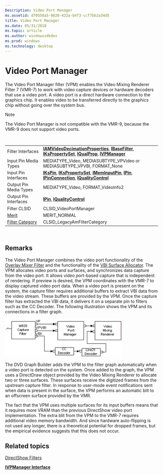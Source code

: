 ```yaml
---
Description: Video Port Manager
ms.assetid: d70558a5-9820-432a-b4f3-ccf7bb2a34d5
title: Video Port Manager
ms.date: 05/31/2018
ms.topic: article
ms.author: windowssdkdev
ms.prod: windows
ms.technology: desktop
---
```


# Video Port Manager

The Video Port Manager filter (VPM) enables the Video Mixing Renderer Filter 7 (VMR-7) to work with video capture devices or hardware decoders that use a video port. A video port is a direct hardware connection to the graphics chip. It enables video to be transferred directly to the graphics chip without going over the system bus.

> [!Note]  
> The Video Port Manager is not compatible with the VMR-9, because the VMR-9 does not support video ports.

 



|                                          |                                                                                                                                                                                                                      |
|------------------------------------------|----------------------------------------------------------------------------------------------------------------------------------------------------------------------------------------------------------------------|
| Filter Interfaces                        | [**IAMVideoDecimationProperties**](/windows/win32/Strmif/nn-strmif-iamvideodecimationproperties?branch=master), [**IBaseFilter**](/windows/win32/Strmif/nn-strmif-ibasefilter?branch=master), [**IKsPropertySet**](ikspropertyset.md), [**IQualProp**](/windows/win32/Amvideo/nn-amvideo-iqualprop?branch=master), [**IVPManager**](/windows/win32/Strmif/nn-strmif-ivpmanager?branch=master) |
| Input Pin Media Types                    | MEDIATYPE\_Video, MEDIASUBTYPE\_VPVideo or MEDIASUBTYPE\_VPVBI, FORMAT\_None                                                                                                                                         |
| Input Pin Interfaces                     | [**IKsPin**](ikspin.md), [**IKsPropertySet**](ikspropertyset.md), [**IMemInputPin**](/windows/win32/Strmif/nn-strmif-imeminputpin?branch=master), [**IPin**](/windows/win32/Strmif/nn-strmif-ipin?branch=master), [**IPinConnection**](/windows/win32/Strmif/nn-strmif-ipinconnection?branch=master), [**IQualityControl**](/windows/win32/Strmif/nn-strmif-iqualitycontrol?branch=master) |
| Output Pin Media Types                   | MEDIATYPE\_Video, FORMAT\_VideoInfo2                                                                                                                                                                                 |
| Output Pin Interfaces                    | [**IPin**](/windows/win32/Strmif/nn-strmif-ipin?branch=master), [**IQualityControl**](/windows/win32/Strmif/nn-strmif-iqualitycontrol?branch=master)                                                                                                                                                     |
| Filter CLSID                             | CLSID\_VideoPortManager                                                                                                                                                                                              |
| [Merit](merit.md)                       | MERIT\_NORMAL                                                                                                                                                                                                        |
| [Filter Category](filter-categories.md) | CLSID\_LegacyAmFilterCategory                                                                                                                                                                                        |



 

## Remarks

The Video Port Manager combines the video port functionality of the [Overlay Mixer Filter](overlay-mixer-filter.md) and the functionality of the [VBI Surface Allocator](vbi-surface-allocator.md). The VPM allocates video ports and surfaces, and synchronizes data capture from the video port. It allows video port-based capture that is independent of rendering. If preview is desired, the VPM coordinates with the VMR-7 to display captured video port data. When a video port is present on the system, the capture filter requires additional buffers to extract VBI data from the video stream. These buffers are provided by the VPM. Once the capture filter has extracted the VBI data, it delivers it on a separate pin to filters such as the CC Decoder. The following illustration shows the VPM and its connections in a filter graph.

![video port manager filter graph segment](images/vpm.png)

The DVD Graph Builder adds the VPM to the filter graph automatically when a video port is detected on the system. Once added to the graph, the VPM uses a DirectDraw object provided by the Video Mixing Renderer to allocate two or three surfaces. These surfaces receive the digitized frames from the upstream capture filter. In response to user-mode event notifications sent when data is present in the surface, the VPM performs an automatic blit to an offscreen surface provided by the VMR.

The fact that the VPM uses multiple surfaces for its input buffers means that it requires more VRAM than the previous DirectShow video port implementation. The extra blit from the VPM to the VMR-7 requires additional video memory bandwidth. And since hardware auto-flipping is not used any longer, there is a theoretical potential for dropped frames, but the empirical evidence suggests that this does not occur.

## Related topics

<dl> <dt>

[DirectShow Filters](directshow-filters.md)
</dt> <dt>

[**IVPManager Interface**](/windows/win32/Strmif/nn-strmif-ivpmanager?branch=master)
</dt> </dl>

 

 



